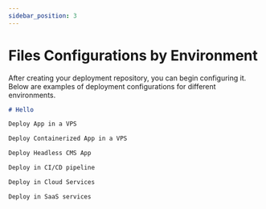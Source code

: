 ```yaml
---
sidebar_position: 3
---
```


# Files Configurations by Environment

After creating your deployment repository, you can begin configuring it. Below are examples of deployment configurations for different environments.

```md title="docs/hello.md"
# Hello

Deploy App in a VPS

Deploy Containerized App in a VPS

Deploy Headless CMS App

Deploy in CI/CD pipeline

Deploy in Cloud Services

Deploy in SaaS services
```
